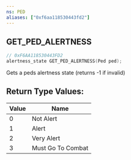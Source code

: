 ```yaml
---
ns: PED
aliases: ["0xf6aa118530443fd2"]
---
```

## GET_PED_ALERTNESS

```c
// 0xF6AA118530443FD2
alertness_state GET_PED_ALERTNESS(Ped ped);
```

Gets a peds alertness state (returns -1 if invalid)

## Return Type Values:
| Value | Name |
| --- | --- |
| 0 | Not Alert |
| 1 | Alert |
| 2 | Very Alert |
| 3 | Must Go To Combat |

